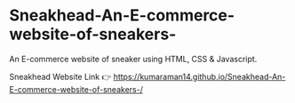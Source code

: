 # Sneakhead-An-E-commerce-website-of-sneakers-
An E-commerce website of sneaker using HTML, CSS &amp; Javascript.

Sneakhead Website Link 👉 https://kumaraman14.github.io/Sneakhead-An-E-commerce-website-of-sneakers-/


